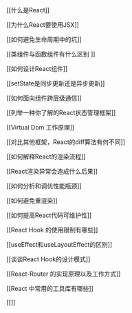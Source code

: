 [[什么是React]]

[[为什么React要使用JSX]]

[[如何避免生命周期中的坑]]

[[类组件与函数组件有什么区别 ]]

[[如何设计React组件]]

[[setState是同步更新还是异步更新]]

[[如何面向组件跨层级通信]]

[[列举一种你了解的React状态管理框架]]

[[Virtual Dom 工作原理]]

[[对比其他框架，React的diff算法有何不同]]

[[如何解释React的渲染流程]]

[[React渲染异常会造成什么后果]]

[[如何分析和调优性能瓶颈]]

[[如何避免重渲染]]

[[如何提高React代码可维护性]]

[[React Hook 的使用限制有哪些]]

[[useEffect和useLayoutEffect的区别]]

[[谈谈React Hook的设计模式]]

[[React-Router 的实现原理以及工作方式]]

[[React 中常用的工具库有哪些]]

[[]]







